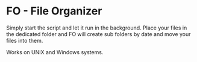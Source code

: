 # FO - File Organizer

Simply start the script and let it run in the background. 
Place your files in the dedicated folder and FO will create sub folders by date and move your files into them. 

Works on UNIX and Windows systems. 
